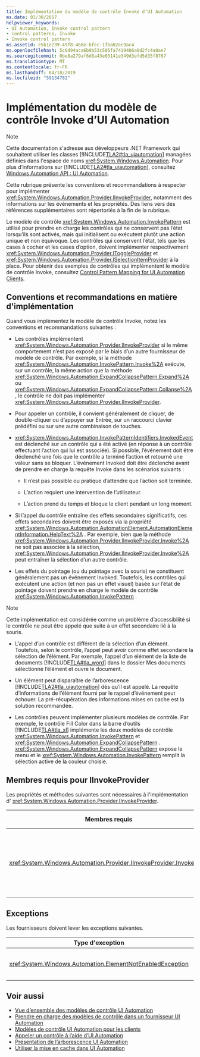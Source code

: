 ```yaml
---
title: Implémentation du modèle de contrôle Invoke d’UI Automation
ms.date: 03/30/2017
helpviewer_keywords:
- UI Automation, Invoke control pattern
- control patterns, Invoke
- Invoke control pattern
ms.assetid: e5b1e239-49f8-468e-bfec-1fba02ec9ac4
ms.openlocfilehash: 5c9d94aca6b9b53c505fa7419406a0d2fc4a0ae7
ms.sourcegitcommit: 0be8a279af6d8a43e03141e349d3efd5d35f8767
ms.translationtype: MT
ms.contentlocale: fr-FR
ms.lasthandoff: 04/18/2019
ms.locfileid: "59134782"
---
```

# <a name="implementing-the-ui-automation-invoke-control-pattern"></a>Implémentation du modèle de contrôle Invoke d’UI Automation
> [!NOTE]
>  Cette documentation s'adresse aux développeurs .NET Framework qui souhaitent utiliser les classes [!INCLUDE[TLA2#tla_uiautomation](../../../includes/tla2sharptla-uiautomation-md.md)] managées définies dans l'espace de noms <xref:System.Windows.Automation>. Pour plus d’informations sur [!INCLUDE[TLA2#tla_uiautomation](../../../includes/tla2sharptla-uiautomation-md.md)], consultez [Windows Automation API : UI Automation](https://go.microsoft.com/fwlink/?LinkID=156746).  
  
 Cette rubrique présente les conventions et recommandations à respecter pour implémenter <xref:System.Windows.Automation.Provider.IInvokeProvider>, notamment des informations sur les événements et les propriétés. Des liens vers des références supplémentaires sont répertoriés à la fin de la rubrique.  
  
 Le modèle de contrôle <xref:System.Windows.Automation.InvokePattern> est utilisé pour prendre en charge les contrôles qui ne conservent pas l’état lorsqu’ils sont activés, mais qui initialisent ou exécutent plutôt une action unique et non équivoque. Les contrôles qui conservent l’état, tels que les cases à cocher et les cases d’option, doivent implémenter respectivement <xref:System.Windows.Automation.Provider.IToggleProvider> et <xref:System.Windows.Automation.Provider.ISelectionItemProvider> à la place. Pour obtenir des exemples de contrôles qui implémentent le modèle de contrôle Invoke, consultez [Control Pattern Mapping for UI Automation Clients](../../../docs/framework/ui-automation/control-pattern-mapping-for-ui-automation-clients.md).  
  
<a name="Implementation_Guidelines_and_Conventions"></a>   
## <a name="implementation-guidelines-and-conventions"></a>Conventions et recommandations en matière d'implémentation  
 Quand vous implémentez le modèle de contrôle Invoke, notez les conventions et recommandations suivantes :  
  
-   Les contrôles implémentent <xref:System.Windows.Automation.Provider.IInvokeProvider> si le même comportement n’est pas exposé par le biais d’un autre fournisseur de modèle de contrôle. Par exemple, si la méthode <xref:System.Windows.Automation.InvokePattern.Invoke%2A> exécute, sur un contrôle, la même action que la méthode <xref:System.Windows.Automation.ExpandCollapsePattern.Expand%2A> ou <xref:System.Windows.Automation.ExpandCollapsePattern.Collapse%2A> , le contrôle ne doit pas implémenter <xref:System.Windows.Automation.Provider.IInvokeProvider>.  
  
-   Pour appeler un contrôle, il convient généralement de cliquer, de double-cliquer ou d’appuyer sur Entrée, sur un raccourci clavier prédéfini ou sur une autre combinaison de touches.  
  
-   <xref:System.Windows.Automation.InvokePatternIdentifiers.InvokedEvent> est déclenché sur un contrôle qui a été activé (en réponse à un contrôle effectuant l’action qui lui est associée). Si possible, l’événement doit être déclenché une fois que le contrôle a terminé l’action et retourné une valeur sans se bloquer. L’événement Invoked doit être déclenché avant de prendre en charge la requête Invoke dans les scénarios suivants :  
  
    -   Il n’est pas possible ou pratique d’attendre que l’action soit terminée.  
  
    -   L’action requiert une intervention de l’utilisateur.  
  
    -   L’action prend du temps et bloque le client pendant un long moment.  
  
-   Si l’appel du contrôle entraîne des effets secondaires significatifs, ces effets secondaires doivent être exposés via la propriété <xref:System.Windows.Automation.AutomationElement.AutomationElementInformation.HelpText%2A> . Par exemple, bien que la méthode <xref:System.Windows.Automation.Provider.IInvokeProvider.Invoke%2A> ne soit pas associée à la sélection, <xref:System.Windows.Automation.Provider.IInvokeProvider.Invoke%2A> peut entraîner la sélection d’un autre contrôle.  
  
-   Les effets du pointage (ou du pointage avec la souris) ne constituent généralement pas un événement Invoked. Toutefois, les contrôles qui exécutent une action (et non pas un effet visuel) basée sur l’état de pointage doivent prendre en charge le modèle de contrôle <xref:System.Windows.Automation.InvokePattern> .  
  
> [!NOTE]
>  Cette implémentation est considérée comme un problème d’accessibilité si le contrôle ne peut être appelé que suite à un effet secondaire lié à la souris.  
  
-   L’appel d’un contrôle est différent de la sélection d’un élément. Toutefois, selon le contrôle, l’appel peut avoir comme effet secondaire la sélection de l’élément. Par exemple, l’appel d’un élément de la liste de documents [!INCLUDE[TLA#tla_word](../../../includes/tlasharptla-word-md.md)] dans le dossier Mes documents sélectionne l’élément et ouvre le document.  
  
-   Un élément peut disparaître de l’arborescence [!INCLUDE[TLA2#tla_uiautomation](../../../includes/tla2sharptla-uiautomation-md.md)] dès qu’il est appelé. La requête d’informations de l’élément fourni par le rappel d’événement peut échouer. La pré-récupération des informations mises en cache est la solution recommandée.  
  
-   Les contrôles peuvent implémenter plusieurs modèles de contrôle. Par exemple, le contrôle Fill Color dans la barre d’outils [!INCLUDE[TLA#tla_xl](../../../includes/tlasharptla-xl-md.md)] implémente les deux modèles de contrôle <xref:System.Windows.Automation.InvokePattern> et <xref:System.Windows.Automation.ExpandCollapsePattern> . <xref:System.Windows.Automation.ExpandCollapsePattern> expose le menu et le <xref:System.Windows.Automation.InvokePattern> remplit la sélection active de la couleur choisie.  
  
<a name="Required_Members_for_the_IValueProvider_Interface"></a>   
## <a name="required-members-for-iinvokeprovider"></a>Membres requis pour IInvokeProvider  
 Les propriétés et méthodes suivantes sont nécessaires à l'implémentation d' <xref:System.Windows.Automation.Provider.IInvokeProvider>.  
  
|Membres requis|Type de membre|Notes|  
|----------------------|-----------------|-----------|  
|<xref:System.Windows.Automation.Provider.IInvokeProvider.Invoke%2A>|méthode|<xref:System.Windows.Automation.Provider.IInvokeProvider.Invoke%2A> est un appel asynchrone et doit retourner immédiatement une valeur sans se bloquer.<br /><br /> Ce comportement est particulièrement critique pour les contrôles qui, directement ou indirectement, lancent une boîte de dialogue modale lorsqu’ils sont appelés. Tout client UI Automation à l’origine de l’événement reste bloqué jusqu’à la fermeture de la boîte de dialogue modale.|  
  
<a name="Exceptions"></a>   
## <a name="exceptions"></a>Exceptions  
 Les fournisseurs doivent lever les exceptions suivantes.  
  
|Type d'exception|Condition|  
|--------------------|---------------|  
|<xref:System.Windows.Automation.ElementNotEnabledException>|Si le contrôle n’est pas activé.|  
  
## <a name="see-also"></a>Voir aussi

- [Vue d’ensemble des modèles de contrôle UI Automation](../../../docs/framework/ui-automation/ui-automation-control-patterns-overview.md)
- [Prendre en charge des modèles de contrôle dans un fournisseur UI Automation](../../../docs/framework/ui-automation/support-control-patterns-in-a-ui-automation-provider.md)
- [Modèles de contrôle UI Automation pour les clients](../../../docs/framework/ui-automation/ui-automation-control-patterns-for-clients.md)
- [Appeler un contrôle à l’aide d’UI Automation](../../../docs/framework/ui-automation/invoke-a-control-using-ui-automation.md)
- [Présentation de l’arborescence UI Automation](../../../docs/framework/ui-automation/ui-automation-tree-overview.md)
- [Utiliser la mise en cache dans UI Automation](../../../docs/framework/ui-automation/use-caching-in-ui-automation.md)

